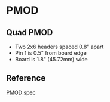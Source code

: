 # PMOD

## Quad PMOD
* Two 2x6 headers spaced 0.8" apart
* Pin 1 is 0.5" from board edge
* Board is 1.8" (45.72mm) wide

## Reference
[PMOD spec](https://digilent.com/reference/_media/reference/pmod/pmod-interface-specification-1_2_0.pdf)